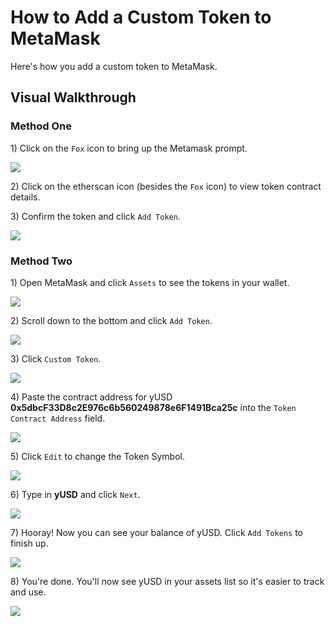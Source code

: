 # How to Add a Custom Token to MetaMask

Here's how you add a custom token to MetaMask.

## Visual Walkthrough

### Method One
1\) Click on the `Fox` icon to bring up the Metamask prompt.

![](https://i.imgur.com/R4K0STZ.png)

2\) Click on the etherscan icon (besides the `Fox` icon) to view token contract details. 

3\) Confirm the token and click `Add Token`.

![](https://i.imgur.com/W0MsHOP.png)

### Method Two
1\) Open MetaMask and click `Assets` to see the tokens in your wallet.

![](https://i.imgur.com/N34iMar.png)

2\) Scroll down to the bottom and click `Add Token`.

![](https://i.imgur.com/hRd2MD7.png)

3\) Click `Custom Token`.

![](https://i.imgur.com/rGbV1eT.png)

4\) Paste the contract address for yUSD **0x5dbcF33D8c2E976c6b560249878e6F1491Bca25c** into the `Token Contract Address` field.

![](https://i.imgur.com/6H2JhRN.png)

5\) Click `Edit` to change the Token Symbol.

![](https://i.imgur.com/E12XN8x.png)

6\) Type in **yUSD** and click `Next`.

![](https://i.imgur.com/kNkrqj3.png)

7\) Hooray! Now you can see your balance of yUSD. Click `Add Tokens` to finish up.

![](https://i.imgur.com/gkt6KME.png)

8\) You're done. You'll now see yUSD in your assets list so it's easier to track and use.

![](https://i.imgur.com/ZgtftOw.png)
